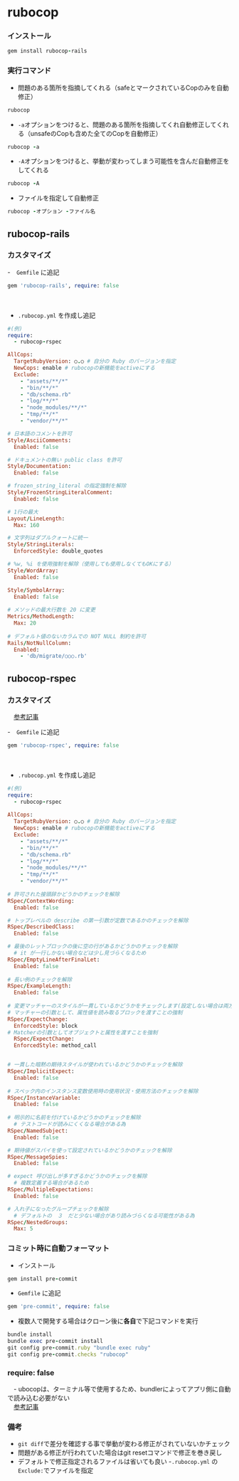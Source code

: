 # rubocop
  
### インストール
```ruby
gem install rubocop-rails
```
  
### 実行コマンド
- 問題のある箇所を指摘してくれる（safeとマークされているCopのみを自動修正）
```ruby
rubocop
```
  
- `-a`オプションをつけると、問題のある箇所を指摘してくれ自動修正してくれる（unsafeのCopも含めた全てのCopを自動修正）
```ruby
rubocop -a
```
  
- `-A`オプションをつけると、挙動が変わってしまう可能性を含んだ自動修正をしてくれる
```ruby
rubocop -A
```
  
- ファイルを指定して自動修正
```ruby
rubocop -オプション -ファイル名
```
  
## rubocop-rails
### カスタマイズ
-　`Gemfile` に追記
```ruby
gem 'rubocop-rails', require: false
```
　　
- `.rubocop.yml` を作成し追記
```ruby
#(例)
require:
  - rubocop-rspec

AllCops:
  TargetRubyVersion: ○.○ # 自分の Ruby のバージョンを指定
  NewCops: enable # rubocopの新機能をactiveにする
  Exclude:
    - "assets/**/*"
    - "bin/**/*"
    - "db/schema.rb"
    - "log/**/*"
    - "node_modules/**/*"
    - "tmp/**/*"
    - "vendor/**/*"

# 日本語のコメントを許可
Style/AsciiComments:
  Enabled: false

# ドキュメントの無い public class を許可
Style/Documentation:
  Enabled: false

# frozen_string_literal の指定強制を解除
Style/FrozenStringLiteralComment:
  Enabled: false

# 1行の最大
Layout/LineLength:
  Max: 160

# 文字列はダブルクォートに統一
Style/StringLiterals:
  EnforcedStyle: double_quotes

# %w, %i を使用強制を解除（使用しても使用しなくてもOKにする）
Style/WordArray:
  Enabled: false

Style/SymbolArray:
  Enabled: false
  
# メソッドの最大行数を 20 に変更
Metrics/MethodLength:
  Max: 20
  
# デフォルト値のないカラムでの NOT NULL 制約を許可
Rails/NotNullColumn:
  Enabled:
    - 'db/migrate/○○○.rb'
```
  
## rubocop-rspec
### カスタマイズ
　[参考記事](https://www.webya-wagai.jp/articles/6)
  
-　`Gemfile` に追記
```ruby
gem 'rubocop-rspec', require: false
```
　　
- `.rubocop.yml` を作成し追記
```ruby
#(例)
require:
  - rubocop-rspec
  
AllCops:
  TargetRubyVersion: ○.○ # 自分の Ruby のバージョンを指定
  NewCops: enable # rubocopの新機能をactiveにする
  Exclude:
    - "assets/**/*"
    - "bin/**/*"
    - "db/schema.rb"
    - "log/**/*"
    - "node_modules/**/*"
    - "tmp/**/*"
    - "vendor/**/*"
  
# 許可された接頭辞かどうかのチェックを解除
RSpec/ContextWording:
  Enabled: false

# トップレベルの describe の第一引数が定数であるかのチェックを解除
RSpec/DescribedClass:
  Enabled: false

# 最後のレットブロックの後に空の行があるかどうかのチェックを解除
  # it が一行しかない場合などは少し見づらくなるため
RSpec/EmptyLineAfterFinalLet:
  Enabled: false
  
# 長い例のチェックを解除  
RSpec/ExampleLength:
  Enabled: false
  
# 変更マッチャーのスタイルが一貫しているかどうかをチェックします(設定しない場合は両方適応)
# マッチャーの引数として、属性値を読み取るブロックを渡すことの強制
RSpec/ExpectChange:
  EnforcedStyle: block
# Matcherの引数としてオブジェクトと属性を渡すことを強制
  RSpec/ExpectChange:
  EnforcedStyle: method_call


# 一貫した暗黙の期待スタイルが使われているかどうかのチェックを解除
RSpec/ImplicitExpect:
  Enabled: false
  
# スペック内のインスタンス変数使用時の使用状況・使用方法のチェックを解除
RSpec/InstanceVariable:
  Enabled: false
  
# 明示的に名前を付けているかどうかのチェックを解除
  # テストコードが読みにくくなる場合がある為
RSpec/NamedSubject:
  Enabled: false

# 期待値がスパイを使って設定されているかどうかのチェックを解除
RSpec/MessageSpies:
  Enabled: false

# expect 呼び出しが多すぎるかどうかのチェックを解除
  # 複数定義する場合があるため
RSpec/MultipleExpectations:
  Enabled: false

# 入れ子になったグループチェックを解除
  # デフォルトの　３　だと少ない場合があり読みづらくなる可能性がある為
RSpec/NestedGroups:
  Max: 5
```
  
### コミット時に自動フォーマット
- インストール
```ruby
gem install pre-commit
```
  
- `Gemfile` に追記
```ruby
gem 'pre-commit', require: false
```
- 複数人で開発する場合はクローン後に**各自**で下記コマンドを実行
```ruby
bundle install
bundle exec pre-commit install
git config pre-commit.ruby "bundle exec ruby"
git config pre-commit.checks "rubocop"
```

### require: false
　- ubocopは、ターミナル等で使用するため、bundlerによってアプリ側に自動で読み込む必要がない
　  
　[参考記事](https://qiita.com/S42100254h/items/170e88d888330ca92701#%E7%B5%90%E8%AB%96)
### 備考
- `git diff`で差分を確認する事で挙動が変わる修正がされていないかチェック
- 問題がある修正が行われていた場合はgit resetコマンドで修正を巻き戻し
- デフォルトで修正指定されるファイルは省いても良い
  -`.rubocop.yml` の `Exclude:`でファイルを指定

  
